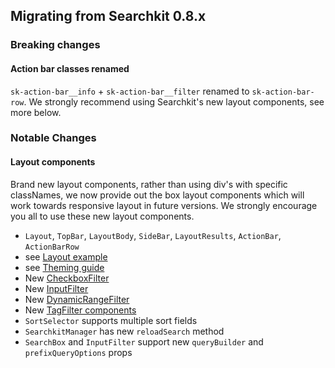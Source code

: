 ## Migrating from Searchkit 0.8.x

### Breaking changes

#### Action bar classes renamed
`sk-action-bar__info` + `sk-action-bar__filter` renamed to `sk-action-bar-row`.
We strongly recommend using Searchkit's new layout components, see more below.

### Notable Changes

#### Layout components

  Brand new layout components, rather than using div's with specific classNames, we now provide out the box
  layout components which will work towards responsive layout in future versions.
  We strongly encourage you all to use these new layout components.

  - `Layout`, `TopBar`, `LayoutBody`, `SideBar`, `LayoutResults`, `ActionBar`, `ActionBarRow`
  - see [Layout example](../components/ui/layout-components.md)
  - see [Theming guide](../theming/using-searchkit-theme.md)
- New [CheckboxFilter](../components/navigation/checkbox-filter.md)   
- New [InputFilter](../components/navigation/input-filter.md)   
- New [DynamicRangeFilter](../components/navigation/dynamic-range-filter.md)   
- New [TagFilter components](../components/navigation/tag-filter.md)   
- `SortSelector` supports multiple sort fields
- `SearchkitManager` has new `reloadSearch` method
- `SearchBox` and `InputFilter` support new `queryBuilder` and `prefixQueryOptions` props
